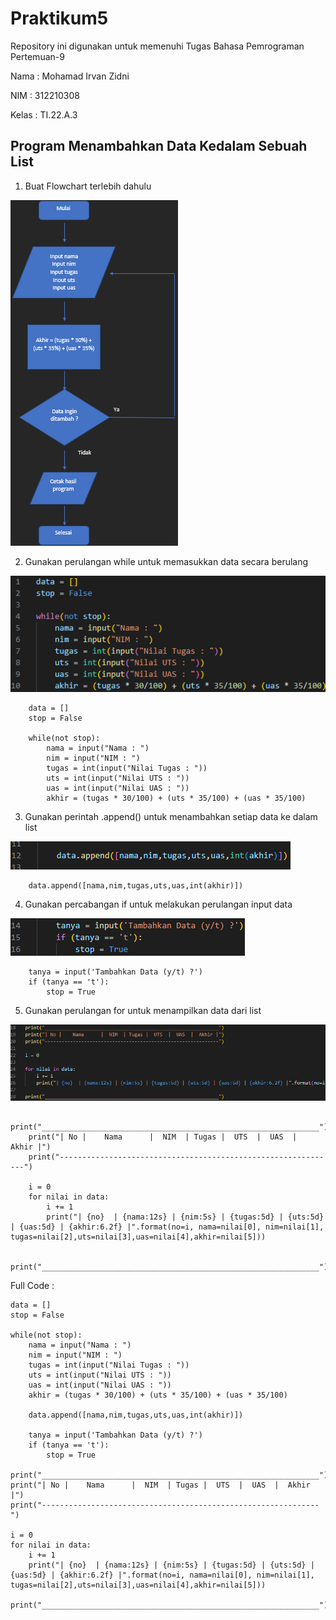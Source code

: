 # Praktikum5

Repository ini digunakan untuk memenuhi Tugas Bahasa Pemrograman Pertemuan-9

Nama    : Mohamad Irvan Zidni

NIM     : 312210308

Kelas   : TI.22.A.3

## Program Menambahkan Data Kedalam Sebuah List

1. Buat Flowchart terlebih dahulu

![Code](Foto/Flowchart.png)

2. Gunakan perulangan while untuk memasukkan data secara berulang


![Code](Foto/While.png)
    
        data = []
        stop = False

        while(not stop):
            nama = input("Nama : ")
            nim = input("NIM : ")
            tugas = int(input("Nilai Tugas : "))
            uts = int(input("Nilai UTS : "))
            uas = int(input("Nilai UAS : "))
            akhir = (tugas * 30/100) + (uts * 35/100) + (uas * 35/100)

3. Gunakan perintah .append() untuk menambahkan setiap data ke dalam list

![Code](Foto/Append.png)
        
        data.append([nama,nim,tugas,uts,uas,int(akhir)])

4. Gunakan percabangan if untuk melakukan perulangan input data

![Code](Foto/If.png)
        
        tanya = input('Tambahkan Data (y/t) ?')
        if (tanya == 't'):
            stop = True

5. Gunakan perulangan for untuk menampilkan data dari list

![Code](Foto/For.png)

        print("______________________________________________________________")
        print("| No |    Nama      |  NIM  | Tugas |  UTS  |  UAS  |  Akhir |")
        print("--------------------------------------------------------------")

        i = 0
        for nilai in data:
            i += 1
            print("| {no}  | {nama:12s} | {nim:5s} | {tugas:5d} | {uts:5d} | {uas:5d} | {akhir:6.2f} |".format(no=i, nama=nilai[0], nim=nilai[1], tugas=nilai[2],uts=nilai[3],uas=nilai[4],akhir=nilai[5]))

        print("______________________________________________________________")



Full Code :

    data = []
    stop = False

    while(not stop):
        nama = input("Nama : ")
        nim = input("NIM : ")
        tugas = int(input("Nilai Tugas : "))
        uts = int(input("Nilai UTS : "))
        uas = int(input("Nilai UAS : "))
        akhir = (tugas * 30/100) + (uts * 35/100) + (uas * 35/100)
        
        data.append([nama,nim,tugas,uts,uas,int(akhir)])
        
        tanya = input('Tambahkan Data (y/t) ?')
        if (tanya == 't'):
            stop = True
            
    print("______________________________________________________________")
    print("| No |    Nama      |  NIM  | Tugas |  UTS  |  UAS  |  Akhir |")
    print("--------------------------------------------------------------")

    i = 0
    for nilai in data:
        i += 1
        print("| {no}  | {nama:12s} | {nim:5s} | {tugas:5d} | {uts:5d} | {uas:5d} | {akhir:6.2f} |".format(no=i, nama=nilai[0], nim=nilai[1], tugas=nilai[2],uts=nilai[3],uas=nilai[4],akhir=nilai[5]))

    print("______________________________________________________________")